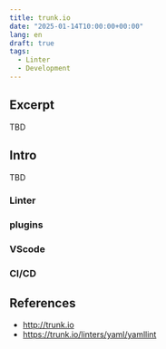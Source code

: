 ```yaml
---
title: trunk.io
date: "2025-01-14T10:00:00+00:00"
lang: en
draft: true
tags:
  - Linter
  - Development
---
```


## Excerpt

TBD

## Intro

TBD

### Linter

### plugins

### VScode

### CI/CD

## References

- <http://trunk.io>
- <https://trunk.io/linters/yaml/yamllint>
